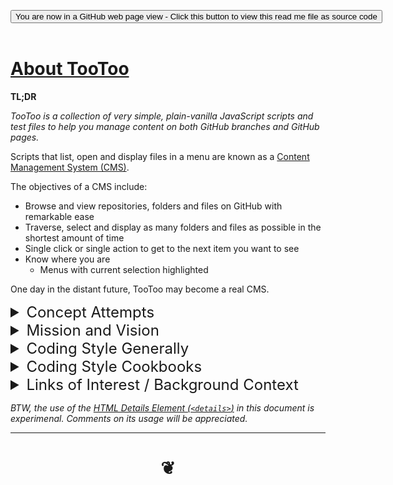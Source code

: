 
<span style=display:none; >[You are now in a GitHub source code view - click this link to view Read Me file as a web page]( https://pushme-pullyou.github.io/tootoo13/#pages/about-tootoo.md "View file as a web page." ) </span>

<div><input type=button class = 'btn btn-secondary btn-sm' onclick=window.location.href='https://github.com/pushme-pullyou/tootoo13/pages/about-tootoo.md';
value='You are now in a GitHub web page view - Click this button to view this read me file as source code' ></div>

<br>


# [About TooToo]( #pages/about-tootoo.md )

**TL;DR**

_TooToo is a collection of very simple, plain-vanilla JavaScript scripts and test files to help you manage content on both GitHub branches and GitHub pages._

Scripts that list, open and display files in a menu are known as a [Content Management System (CMS)]( https://en.wikipedia.org/wiki/Content_management_system ).

The objectives of a CMS include:

* Browse and view repositories, folders and files on GitHub with remarkable ease
* Traverse, select and display as many folders and files as possible in the shortest amount of time
* Single click or single action to get to the next item you want to see
* Know where you are
	* Menus with current selection highlighted

One day in the distant future, TooToo may become a real CMS.



<details>

<summary class=readMe >Concept Attempts</summary>

# Concept Attempt #1

_The issues and problems we are trying to solve_

GitHub has [millions of projects]( https://github.com/about ).

With so many projects, finding GitHub projects that are of interest to you may not be easy.

Finding projects with code you might actually want to fork use can be even less easy.

And then, when you identify a GitHub user of interest, it's not that easy to explore the user's work.

When you find somebody you like, it's not easy to:

* Monitor what they have done recently
* Search their many repositories
* Discard material that looks interesting - but has not been updated in years

Then there's the other side of the coin:

* How can you make your own work more visible to the world?
* How can visitors to your GitHub projects become informed in a speedy, fun manner about all the things you are doing.

Certainly the [Explore GitHub]( https://github.com/explore ) page is a good place to start.

And there are a number of really interesting curation efforts. See 'Links of Interest' below.

And none of that stops you or us from investigating even more ways of exploring GitHub.

And, guess what, GitHub supplies a quite amazing tool for finding stuff on GitHub.

The [GitHub Developer API]( https://developer.github.com/ ) provides fast, free and easy access to millions of GitHub projects.

So, if you are looking to build tools to:

* help you snoop around GitHub
* find the things that are of particular interest to you
* and monitor their progress

then you have come to a good place...

## Concept Attempt #2

* We live in a world where the [full-stack developer]( https://www.sitepoint.com/full-stack-developer/ ) reigns supreme
* We champion [DevOps]( https://en.wikipedia.org/wiki/DevOps ) as if good DevOps is the primary goal

But:

* What if you are an entry-level coder?
* What if you are more interested in STEM topics more than [DevO.ps]( http://devo.ps ) and programming?

Then you have come to the right place.

</details>


<details>

<summary class=readMe >Mission and Vision</summary>

### Mission

2017-08-21
* Access locally/remotely, online/offline
* Solve problems faster by melding coding and using input/processing/output tools into unified flow of efforts
* Help you develop skills you can use over and over again most everywhere
* Built to fork, edit and share - all FOSS in GitHub
* Build using fastest, shortest and easiest code possible
* Ready to use, cut and paste vary short cookbook-style scripts
* Code that's easy to read - so you concentrate on solving the problem more than guessing the intent of the programmer

Older
* Explore GitHub using the GitHub API
* Explore the GitHub API using entry-level, plain-vanilla JavaScript
* Help you build tools that make the GitHub web pages and the data come to you
	* Reduce that endless click to go there and click to come back, click go there and click come back - repeated endlessly
	* 'You don't have to go there. It comes to you.' - Henrik Bennetsen
* Provide you with as many ways as possible for viewing content and statistics - really quickly and easily readable
* Display ways of getting to content such as the README files and gists wherever possible
	* Show what is being created in a timely fashion
* Create a variety of versions - from very simple to totally custom-tailored for a particular user
* Replicate the above in various languages and dialects
* Build code so simple to read that you can easily translate/fix/alter it to make it work the way you want it to work

### Vision

To help you
* Concentrate on your project at hand - but its substance no its code
* Discover new algorithms and new concepts
* Link associated projects that you had no idea they were associated
* Transfer all of these abilities into your own set of tools


</details>

<details>

<summary class=readMe >Coding Style Generally</summary>


### Entry Level Code / Cookbook Style

* Code is almost all entry level JavaScript
* Download and run
* JavaScript is used for everything including
	* Adding HTML
	* Applying CSS
* The dependencies are:
	* ShowDown Markdown interpreter
	* GitHub API

### Compatibility

* Anticipated user: somebody who writes code
	* Sitting in front of a modern computer with recent multi-core CPU and Intel HD4000 GPU or better
	* Display 1600 x 900 pixels or better
* Every effort made to use latest most simple methods
* Tested on latest Chrome, FireFox, Edge and Safari << Not yet
* Tested on Windows and MacOS << Not yet
* Operation on Android and iOS is a bonus not a requirement
* Backwards compatibility eschewed
	* Adds complexities to scripts
	* Strikes fear in the hearts of new users
	* Looks to the future not the past
	* Simple features in the pipeline are built on the lessons learned from the complexities of the past


### No Server Needed

* 100% client side
* Loads scripts from GitHub pages or localhost
* Uses Rawgit or equivalent as a content delivery network (CDN)
* Accesses GitHub Developer API via [RESTful]( https://en.wikipedia.org/wiki/Representational_state_transfer ) URL calls
	* No terminal window/ [curl]( https://curl.haxx.se/ ) needed here

### Namespace, Variable Names and File Namespace

* Menu and column headers have tooltips that indicate namespace and script name.
* Example: the Select menu has `SEL` as a namespace and `sel-select-r1.js` as a file
* Every script is in its own folder with its own HTML testing file


### Written for GitHub Users and Coders

You are here to explore code, therefore:

* Font is default monotype font - fixed character spacing
* UI is minimal
	* Offers many - too many? - options
* Uses most up-to-date JavaScript features
* Displays the identical data using varying methods

But some idiosyncrasies:

* Follows [Mr.doob coding style]( https://github.com/mrdoob/three.js/wiki/Mr.doob's-Code-Style%E2%84%A2 )
	* Open airy, almost a poetic style of displaying code
* Does not follow normal split up of HTML, CSS and JavaScript
	* Content, appearance and behavior
* Does follow the idea that its all mutable stuff in the DOM
	* Even content
	* It all starts as alphanumeric characters and ends up as pixels
	* Remix, re-appropriate, re-hash as needed
	* Uses JavaScript to do this mash-up
	* It's <s>[turtles](https://en.wikipedia.org/wiki/Turtles_all_the_way_down )</s> JavaScript all the way down

There are hundreds of computer programming languages.
And so, there can be many styles of coding in each language. And each can have its own beauty.



# Script Naming Conventions

The names of the scripts here are derived the the names of characters in Hugh Lofting's [Dr Dolittle]( https://en.wikipedia.org/wiki/Doctor_Dolittle ) series of children's books.

See: [List of Doctor Dolittle characters]( https://en.wikipedia.org/wiki/List_of_Doctor_Dolittle_characters )


</details>


<details>

<summary class=readMe >Coding Style Cookbooks</summary>


## Mission

<!-- * Fabricate free, fast, fun fantasies -->
* Write cookbook scripts that are ready to use, cut and paste
* Build engineering tools built to solve specific problems
* Develop skills you can use everywhere
* You can download a script easily and when you click it, it should just work.
	* Everything you need to know about a script is in one place and written in the same way.
* Ready to use, cut and paste scripts
* Built to solve specific problems in a single programming language - JavaScript
* Small easy-to-understand scripts that you can use to hack your own apps
* All written in JavaScript
	* Even the HTML and CSS is created and edited using JavaScript.
	* Experimental techniques designed to get you coding faster but documented
* Built to fork edit and share - all FOSS in GitHub
* For STEM peeps - not 'full-stack programmers'
* Explore new ways of visualizing in 3D - use the graphics processing units (GPUs ) to their maximum


For much more detail about the coding style you can have a look at the [Jaanga Practice Notes]( http://jaanga.github.io/documents/jaanga-practice-notes/#code-mission-vision-r1.md )
Some of the notes there could come here as and when there is agreement on the good styles for this effort.

<!--
### Vision

* If the mundane engineering tasks become easy, inexpensive and swift to carry out,
then possibilities arise for the more complex, sophisticated and even extravagant ideas to turn into realities
* RIP Zaha Hadid. Let us continue to design with your disruptive yet always elegant spirit
-->

<!--
Everything is in between two `<script>` tags and written JavaScript

What does mean?

There are no black boxes - with things in other places - that you never look at.

Instead of a huge file of opaque CSS rules that are mostly never invoked, there's half a dozen rules just for the script in play

-->


### Cookbook Format

Otherwise known as 'Cut and Paste' coding

The code herein is:

* Made up of individual HTML files
	* Each file contains all the styling and JavaScript it requires
* Minimal external dependencies
	* Only Three.js and ShowDown
	* Can copy and paste code into a file on your computer, hit `enter` and it runs
* Designed for students and non-programmers
	* Any script can be 'digested' in less than an hour


##@ Client-side not Server-side

* Scripts must access a GPU
	* 'Cause no GPU then no 3D'
	* Can be edited and run on any device
* Means can be hosted on static servers
	* Such as GitHub, DropBox or GDrive
	* So penniless kids around the world can play and experiment


## Everything in Git plus more

* Everything gitted in GitHub
* But code in older releases is not just viewable BUT also runnable
	* You can see the evolution of the design process
	* Think of an artist and a sketchbook

## 3D is not 2D

* 3D is its own special world
	* You get, say, 18 milliseconds about 60 times a second
	* You need to multiply, say, a 1000x1000 matrix by 0x456789
	* jQuery, React, Go whatever are of no use at all here - and mostly just get in the way
* Communicate to the 2D world using iframes
	* Just aboutt every script here has been tested in an iframe
	* 3D Scripts in iframes are happy having ongoing dialogs with their 2D parents


## Links of interest

### Cookbook Meaning

* http://english.stackexchange.com/questions/70799/meaning-of-cookbook-in-title-of-instructional-book
* https://en.wikipedia.org/wiki/Cookbook#Usage_outside_the_world_of_food
* https://en.wikibooks.org/wiki/Coding_Cookbook
* https://www.quora.com/Computer-Programming-How-should-I-study-the-OReilly-cookbook-books-I-dont-feel-I-internalize-much-just-by-reading-them-as-Im-a-very-hands-on-learner

Examples of coding styles similar to the one use here:

* [Three.js Examples]( http://threejs.org/examples/ )
* [Stemkoski]( http://stemkoski.github.io/Three.js/ )
* [Dirksen ]( http://www.smartjava.org/content/all-109-examples-my-book-threejs-threejs-version-r63 )
* [Parisi]( https://github.com/tparisi/WebGLBook )

See also

* [Mr.doob's Code Style™]( https://github.com/mrdoob/three.js/wiki/Mr.doob's-Code-Style%E2%84%A2 )


### Commit message prefixes

From [The case for single character git commit message prefixes]( https://smalldata.tech/blog/2018/10/04/the-case-for-single-character-git-commit-message-prefixes ):

* B, indicates a bugfix.
* F, indicates a feature or a change - this will most likely be the majority of the commits.
* a, code formatting change.
* c, comments and or documentation.
* D, dependency updates.
* R, code refactoring, note that this is different from r below.
* r, proven code refactoring - this is the original meaning of the mathematical term refactoring, where it can be mathematically proven that the code change does not change any functionality.
* T, test cases and/or test improvements
* !, unknown - i.e. for when you really need to make that commit because there's a horde of zombies waiting outside.

Additions ??

* S, changes to CSS

### Semantic Versioning

* https://semver.org/
* https://en.wikipedia.org/wiki/Software_versioning
* https://medium.com/@jameshamann/a-brief-guide-to-semantic-versioning-c6055d87c90e
* https://docs.npmjs.com/about-semantic-versioning
* https://gist.github.com/jashkenas/cbd2b088e20279ae2c8e
	* Many interesting comments to a short gist



## To Do

* 2018-07-19 ~ Theo ~ Decide which repo has canonical version
* 2018-07-19 ~ Build bookmark folder with links to how to summarize technology efforts
	* links from 'my column C'
* 2018-07-19 ~ Theo ~ Create/Fork our owm summary checklist
* 2018-07-19 ~ Theo create cms based on checklist
* 2018-07-19 ~ Theo ~ fill in the lines

</details>


<details>

<summary class=readMe >Links of Interest / Background Context</summary>


### Posts

* https://github.com/jaanga/gubgub/issues/2
* https://www.reddit.com/r/github/comments/5a8vzt/jaanga_gubgub_r1_explore_and_monitor_many_github/?ref=share&ref_source=link
* https://twitter.com/ta/status/792871595001847808


### Web sites that help you explore GitHub

* https://resume.github.io/ ~ added 2016-10-19
* https://github.com/trending
* https://github.com/trending/javascript
* https://www.reddit.com/r/github/
* https://www.reddit.com/r/coolgithubprojects
* https://github.com/leereilly/games
* http://www.gitlogs.com/
* http://ghv.artzub.com/
* http://github-awards.com/
* https://github-ranking.com/
* https://gist.github.com/paulmillr/2657075/
* http://githut.info/

### Things You Can Do with the [GitHub Search API]( https://developer.github.com/v3/search/ )

* https://gist.github.com/jasonrudolph/6065289
* Please add more!

### Credits

* [GitHub Developer API]( https://developer.github.com/v3/ )
* [Showdown]( https://github.com/showdownjs/showdown )
    * Showdown is a JavaScript Markdown to HTML converter, based on the original works by John Gruber.
    * Showdown can be used client side (in the browser) or server side (with NodeJs).


### README Considerations

* http://tom.preston-werner.com/2010/08/23/readme-driven-development.html
* https://github.com/noffle/art-of-readme
    * This README is much influenced by noffle's README


### Coding

* [Mozilla Developer Network (MDN) JavaScript]( https://developer.mozilla.org/en-US/docs/Web/JavaScript )
* [W3schools.com]( http://www.w3schools.com/js/ )
	* Much maligned by full-stack developers,
	* but it the first thing that show up on Google


### Coding Style

* [Mr.doob coding style]( https://github.com/mrdoob/three.js/wiki/Mr.doob's-Code-Style%E2%84%A2 )
* [Does Mr.doob approve your code style? ]( http://zz85.github.io/mrdoobapproves/ )
    * [MrDoob Approves – A Javascript CodeStyle Editor+Validator+Formatter Project]( http://www.lab4games.net/zz85/blog/2015/01/25/mrdoob-approves-a-javascript-codestyle-editor-validator-formatter-project/ )


</details>

_BTW, the use of the [ HTML Details Element (```<details>```)]( https://developer.mozilla.org/en-US/docs/Web/HTML/Element/details ) in this document is experimenal. Comments on its usage will be appreciated._


***

# <center title="hello!" ><a href=javascript:window.scrollTo(0,0); style=text-decoration:none; > ❦ </a></center>


<style>

/* yup, this works! */

summary.readMe { font-size: 1.5rem; }

</style>